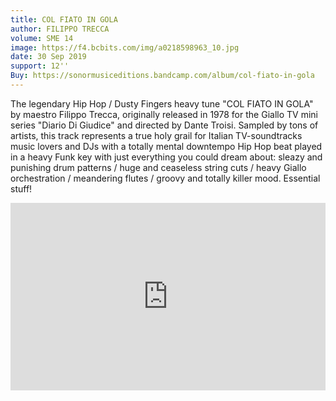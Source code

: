 ```yaml
---
title: COL FIATO IN GOLA
author: FILIPPO TRECCA
volume: SME 14
image: https://f4.bcbits.com/img/a0218598963_10.jpg
date: 30 Sep 2019
support: 12''
Buy: https://sonormusiceditions.bandcamp.com/album/col-fiato-in-gola
---
```


The legendary Hip Hop / Dusty Fingers heavy tune "COL FIATO IN GOLA" by maestro Filippo Trecca, originally released in 1978 for the Giallo TV mini series "Diario Di Giudice" and directed by Dante Troisi. Sampled by tons of artists, this track represents a true holy grail for Italian 
TV-soundtracks music lovers and DJs with a totally mental downtempo Hip Hop beat played in a heavy Funk key with just everything you could dream about: sleazy and punishing drum patterns / huge and ceaseless string cuts / heavy Giallo orchestration / meandering flutes / groovy and totally killer mood. Essential stuff!

<iframe width="100%" height="300" scrolling="no" frameborder="no" allow="autoplay" src="https://w.soundcloud.com/player/?url=https%3A//api.soundcloud.com/tracks/678079482&color=%23ff5500&auto_play=false&hide_related=false&show_comments=true&show_user=true&show_reposts=false&show_teaser=true&visual=true"></iframe>
